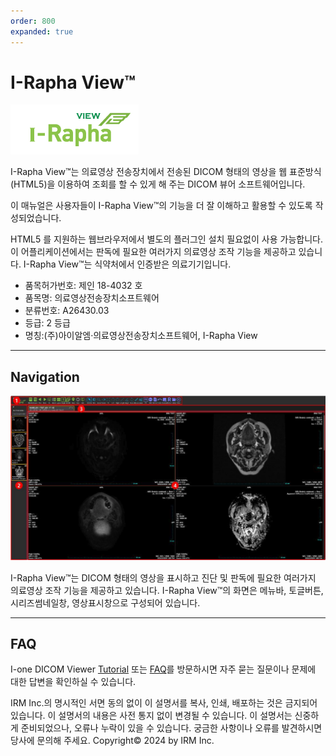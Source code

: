 ```yaml
---
order: 800
expanded: true
---
```



# I-Rapha View™

![](5_Tutorials/img/iraphalogo.png)

I-Rapha View™는 의료영상 전송장치에서 전송된 DICOM 형태의 영상을 웹 표준방식(HTML5)을 이용하여 조회를 할 수 있게 해 주는 DICOM 뷰어 소프트웨어입니다.

이 매뉴얼은 사용자들이 I-Rapha View™의 기능을 더 잘 이해하고 활용할 수 있도록 작성되었습니다.

HTML5 를 지원하는 웹브라우저에서 별도의 플러그인 설치 필요없이 사용 가능합니다.
이 어플리케이션에서는 판독에 필요한 여러가지 의료영상 조작 기능을 제공하고 있습니다.
I-Rapha View™는 식약처에서 인증받은 의료기기입니다.
- 품목허가번호: 제인 18-4032 호
- 품목명: 의료영상전송장치소프트웨어
- 분류번호: A26430.03
- 등급: 2 등급
- 명칭:(주)아이알엠·의료영상전송장치소프트웨어, I-Rapha View

------

## Navigation 


![](../1_Raphaview/5_Tutorials/img/gui.png)

I-Rapha View™는 DICOM 형태의 영상을 표시하고 진단 및 판독에 필요한 여러가지 의료영상 조작 기능을 제공하고 있습니다.
I-Rapha View™의 화면은 메뉴바, 토글버튼, 시리즈썸네일창, 영상표시창으로 구성되어 있습니다.


--------

## FAQ

I-one DICOM Viewer [Tutorial](./5_Tutorials/index.md) 또는 [FAQ](../FAQ/intro.md)를 방문하시면 자주 묻는 질문이나 문제에 대한 답변을 확인하실 수 있습니다.




IRM Inc.의 명시적인 서면 동의 없이 이 설명서를 복사, 인쇄, 배포하는 것은 금지되어 있습니다.
이 설명서의 내용은 사전 통지 없이 변경될 수 있습니다.
이 설명서는 신중하게 준비되었으나, 오류나 누락이 있을 수 있습니다. 궁금한 사항이나 오류를 발견하시면 당사에 문의해 주세요.
Copyright© 2024 by IRM Inc.